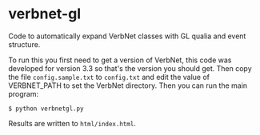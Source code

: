# verbnet-gl

Code to automatically expand VerbNet classes with GL qualia and event structure.

To run this you first need to get a version of VerbNet, this code was developed for version 3.3 so that's the version you should get. Then copy the file `config.sample.txt` to `config.txt` and edit the value of VERBNET_PATH to set the VerbNet directory. Then you can run the main program:

```
$ python verbnetgl.py
```

Results are written to `html/index.html`.
